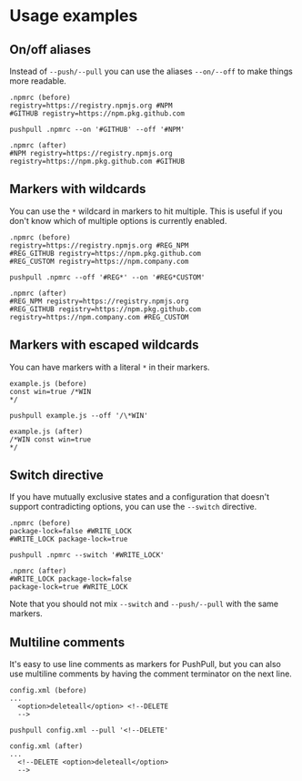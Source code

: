 # Usage examples

## On/off aliases
Instead of `--push/--pull` you can use the aliases `--on/--off` to make things more readable.
```
.npmrc (before)
registry=https://registry.npmjs.org #NPM
#GITHUB registry=https://npm.pkg.github.com

pushpull .npmrc --on '#GITHUB' --off '#NPM'

.npmrc (after)
#NPM registry=https://registry.npmjs.org
registry=https://npm.pkg.github.com #GITHUB
```

## Markers with wildcards
You can use the `*` wildcard in markers to hit multiple. This is useful if you don't know which of multiple options is currently enabled.
```
.npmrc (before)
registry=https://registry.npmjs.org #REG_NPM
#REG_GITHUB registry=https://npm.pkg.github.com
#REG_CUSTOM registry=https://npm.company.com

pushpull .npmrc --off '#REG*' --on '#REG*CUSTOM'

.npmrc (after)
#REG_NPM registry=https://registry.npmjs.org
#REG_GITHUB registry=https://npm.pkg.github.com
registry=https://npm.company.com #REG_CUSTOM
```

## Markers with escaped wildcards
You can have markers with a literal `*` in their markers.
```
example.js (before)
const win=true /*WIN
*/

pushpull example.js --off '/\*WIN'

example.js (after)
/*WIN const win=true
*/
```

## Switch directive
If you have mutually exclusive states and a configuration that doesn't support contradicting options, you can use the `--switch` directive.
```
.npmrc (before)
package-lock=false #WRITE_LOCK
#WRITE_LOCK package-lock=true

pushpull .npmrc --switch '#WRITE_LOCK'

.npmrc (after)
#WRITE_LOCK package-lock=false
package-lock=true #WRITE_LOCK
```
Note that you should not mix `--switch` and `--push/--pull` with the same markers.

## Multiline comments
It's easy to use line comments as markers for PushPull, but you can also use multiline comments by having the comment terminator on the next line.
```
config.xml (before)
...
  <option>deleteall</option> <!--DELETE
  -->

pushpull config.xml --pull '<!--DELETE'

config.xml (after)
...
  <!--DELETE <option>deleteall</option>
  -->
```
